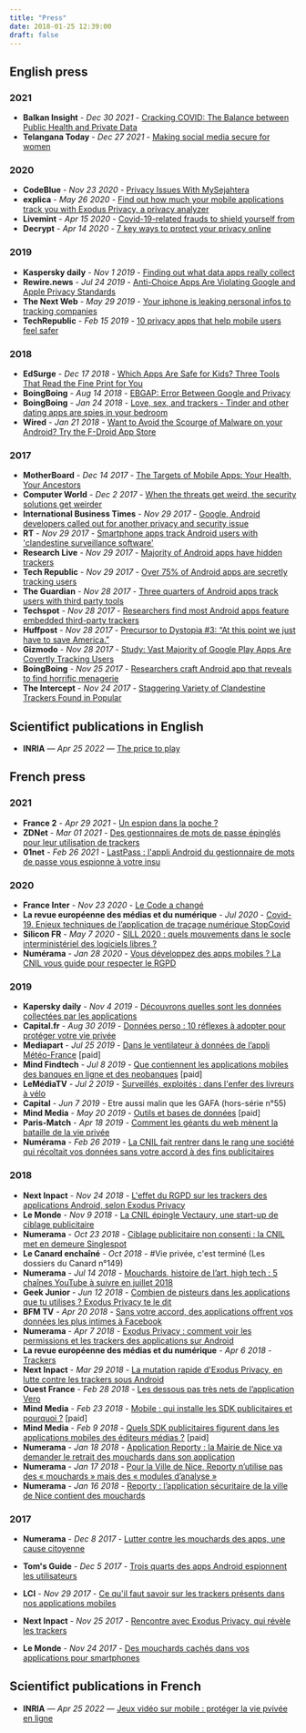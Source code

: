 ```yaml
---
title: "Press"
date: 2018-01-25 12:39:00
draft: false
---
```


## English press

### 2021

* **Balkan Insight** - *Dec 30 2021* - [Cracking COVID: The Balance between Public Health and Private Data](https://balkaninsight.com/2021/12/30/cracking-covid-the-balance-between-public-health-and-private-data/)
* **Telangana Today** - *Dec 27 2021* - [Making social media secure for women](https://telanganatoday.com/cyber-talk-making-social-media-secure-for-women)

### 2020

* **CodeBlue** - *Nov 23 2020* - [Privacy Issues With MySejahtera](https://codeblue.galencentre.org/2020/11/23/privacy-issues-with-mysejahtera-george-mathews/)
* **explica** - *May 26 2020* - [Find out how much your mobile applications track you with Exodus Privacy, a privacy analyzer](https://www.explica.co/find-out-how-much-your-mobile-applications-track-you-with-exodus-privacy-a-privacy-analyzer/)
* **Livemint** - *Apr 15 2020* - [Covid-19-related frauds to shield yourself from](https://www.livemint.com/money/personal-finance/covid-19-related-frauds-to-shield-yourself-from-11586972212973.html)
* **Decrypt** - *Apr 14 2020* - [7 key ways to protect your privacy online](https://decrypt.co/25414/7-key-ways-to-protect-your-privacy-online)

### 2019

* **Kaspersky daily** - *Nov 1 2019* - [Finding out what data apps really collect](https://www.kaspersky.com/blog/check-what-data-apps-collect/29120/)
* **Rewire.news** - *Jul 24 2019* - [Anti-Choice Apps Are Violating Google and Apple Privacy Standards](https://rewire.news/article/2019/07/24/anti-choice-apps-are-violating-google-and-apple-privacy-standards/)
* **The Next Web** - *May 29 2019* - [Your iphone is leaking personal infos to tracking companies](https://thenextweb.com/apps/2019/05/29/your-iphone-is-leaking-personal-info-to-tracking-companies/)
* **TechRepublic** - *Feb 15 2019* - [10 privacy apps that help mobile users feel safer](https://www.techrepublic.com/pictures/photos-10-privacy-apps-that-help-mobile-users-feel-safer/10/)

### 2018

* **EdSurge** - *Dec 17 2018* - [Which Apps Are Safe for Kids? Three Tools That Read the Fine Print for You](https://www.edsurge.com/news/2018-12-17-which-apps-are-safe-for-kids-three-tools-that-read-the-fine-print-for-you)
* **BoingBoing** - *Aug 14 2018* - [EBGAP: Error Between Google and Privacy](https://boingboing.net/2018/08/14/goober.html)
* **BoingBoing** - *Jan 24 2018* - [Love, sex, and trackers - Tinder and other dating apps are spies in your bedroom](https://boingboing.net/2018/01/24/love-sex-and-trackers-tind.html)
* **Wired** - *Jan 21 2018* - [Want to Avoid the Scourge of Malware on your Android? Try the F-Droid App Store](https://www.wired.com/story/android-users-to-avoid-malware-ditch-googles-app-store/)

### 2017

* **MotherBoard** - *Dec 14 2017* - [The Targets of Mobile Apps: Your Health, Your Ancestors](https://motherboard.vice.com/en_us/article/3kpagb/the-targets-of-mobile-apps-your-health-your-ancestors-and-your-baby)
* **Computer World** - *Dec 2 2017* - [When the threats get weird, the security solutions get weirder](https://www.computerworld.com/article/3239684/when-the-threats-get-weird-the-security-solutions-get-weirder.html)
* **International Business Times** - *Nov 29 2017* - [Google, Android developers called out for another privacy and security issue](http://www.ibtimes.sg/google-android-developers-called-out-another-privacy-security-issue-20828)
* **RT** - *Nov 29 2017* - [Smartphone apps track Android users with 'clandestine surveillance software'](https://www.rt.com/news/411194-android-phone-apps-privacy/)
* **Research Live** - *Nov 29 2017* - [Majority of Android apps have hidden trackers](https://www.research-live.com/article/news/majority-of-android-apps-have-hidden-trackers/id/5031202)
* **Tech Republic** - *Nov 29 2017* - [Over 75% of Android apps are secretly tracking users](https://www.techrepublic.com/article/over-75-of-android-apps-are-secretly-tracking-users/)
* **The Guardian** - *Nov 28 2017* - [Three quarters of Android apps track users with third party tools](https://www.theguardian.com/technology/2017/nov/28/android-apps-third-party-tracker-google-privacy-security-yale-university)
* **Techspot** - *Nov 28 2017* - [Researchers find most Android apps feature embedded third-party trackers](https://www.techspot.com/news/72066-researchers-find-most-android-apps-feature-embedded-third.html)
* **Huffpost** - *Nov 28 2017* - [Precursor to Dystopia #3: “At this point we just have to save America.”](https://www.huffingtonpost.com/entry/precursor-to-dystopia-3-at-this-point-we-just-have_us_5a1e39b9e4b09de1c3585138)
* **Gizmodo** - *Nov 28 2017* - [Study: Vast Majority of Google Play Apps Are Covertly Tracking Users](https://gizmodo.com/study-vast-majority-of-google-play-apps-are-covertly-t-1820821682)
* **BoingBoing** - *Nov 25 2017* - [Researchers craft Android app that reveals to find horrific menagerie](https://boingboing.net/2017/11/25/la-la-la-cant-hear-you.html)
* **The Intercept** - *Nov 24 2017* - [Staggering Variety of Clandestine Trackers Found in Popular](https://theintercept.com/2017/11/24/staggering-variety-of-clandestine-trackers-found-in-popular-android-apps/)

## Scientifict publications in English

* **INRIA** — *Apr 25 2022* — [The price to play](https://dl.acm.org/doi/abs/10.1145/3485447.3512279)

## French press

### 2021

* **France 2** - *Apr 29 2021* - [Un espion dans la poche ?](https://www.francetvinfo.fr/internet/telephonie/video-un-espion-dans-la-poche_4507625.html)
* **ZDNet** - *Mar 01 2021* - [Des gestionnaires de mots de passe épinglés pour leur utilisation de trackers](https://www.zdnet.fr/actualites/des-gestionnaires-de-mot-de-passe-epingles-pour-leurs-utilisations-de-trackers-39918681.htm)
* **01net** - *Feb 26 2021* - [LastPass : l'appli Android du gestionnaire de mots de passe vous espionne à votre insu](https://www.01net.com/actualites/lastpass-l-appli-android-du-gestionnaire-de-mots-de-passe-vous-espionne-a-votre-insu-2036172.html)

### 2020

* **France Inter** - *Nov 23 2020* - [Le Code a changé](https://www.franceinter.fr/emissions/le-code-a-change/ils-cherchent-les-trucs-bizarres-qu-il-y-a-dans-vos-telephones-rencontre-avec-des-traqueurs-de-trackers)
* **La revue européenne des médias et du numérique** - *Jul 2020* - [Covid-19. Enjeux techniques de l’application de traçage numérique StopCovid](https://la-rem.eu/2020/07/covid-19-enjeux-techniques-de-lapplication-de-tracage-numerique-stopcovid/)
* **Silicon FR** - *May 7 2020* - [SILL 2020 : quels mouvements dans le socle interministériel des logiciels libres ?](https://www.silicon.fr/sill-2020-quels-mouvements-dans-le-socle-interministeriel-de-logiciels-libres-339273.html)
* **Numérama** - *Jan 28 2020* - [Vous développez des apps mobiles ? La CNIL vous guide pour respecter le RGPD](https://www.numerama.com/tech/602162-vous-developpez-des-apps-mobiles-la-cnil-vous-guide-pour-respecter-le-rgpd.html)

### 2019

* **Kapersky daily** - *Nov 4 2019* - [Découvrons quelles sont les données collectées par les applications](https://www.kaspersky.fr/blog/check-what-data-apps-collect/12481/)
* **Capital.fr** - *Aug 30 2019* - [Données perso : 10 réflexes à adopter pour protéger votre vie privée](https://www.capital.fr/lifestyle/donnees-perso-10-reflexes-a-adopter-pour-proteger-votre-vie-privee-1348732)
* **Mediapart** - *Jul 25 2019* - [Dans le ventilateur à données de l’appli Météo-France](https://www.mediapart.fr/journal/economie/250719/dans-le-ventilateur-donnees-de-l-appli-meteo-france) [paid]
* **Mind Findtech** - *Jul 8 2019* - [Que contiennent les applications mobiles des banques en ligne et des neobanques](https://www.mindfintech.fr/article/15944/que-contiennent-les-applications-mobiles-des-banques-en-ligne-et-des-neobanques/) [paid]
* **LeMédiaTV** - *Jul 2 2019* - [Surveillés, exploités : dans l'enfer des livreurs à vélo](https://youtu.be/vASAMVRiy8s?t=1725)
* **Capital** - *Jun 7 2019* - Etre aussi malin que les GAFA (hors-série n°55)
* **Mind Media** - *May 20 2019* - [Outils et bases de données](https://www.mindnews.fr/article/15459/outils-et-bases-de-donnees/) [paid]
* **Paris-Match** - *Apr 18 2019* - [Comment les géants du web mènent la bataille de la vie privée](https://www.parismatch.com/Actu/Economie/Comment-les-geants-du-web-menent-la-bataille-de-la-vie-privee-1619290)
* **Numérama** - *Feb 26 2019* - [La CNIL fait rentrer dans le rang une société qui récoltait vos données sans votre accord à des fins publicitaires](https://www.numerama.com/politique/467301-la-cnil-fait-rentrer-dans-le-rang-une-societe-qui-recoltait-vos-donnees-sans-votre-accord-a-des-fins-publicitaires.html)

### 2018

* **Next Inpact** - *Nov 24 2018* - [L'effet du RGPD sur les trackers des applications Android, selon Exodus Privacy](https://www.nextinpact.com/news/107335-leffet-rgpd-sur-trackers-applications-android-selon-exodus-privacy.htm)
* **Le Monde** - *Nov 9 2018* - [La CNIL épingle Vectaury, une start-up de ciblage publicitaire](https://www.lemonde.fr/pixels/article/2018/11/09/la-cnil-epingle-vectaury-une-start-up-de-ciblage-publicitaire_5381237_4408996.html)
* **Numerama** - *Oct 23 2018* - [Ciblage publicitaire non consenti : la CNIL met en demeure Singlespot](https://www.numerama.com/politique/433865-ciblage-publicitaire-non-consenti-la-cnil-met-en-demeure-singlespot.html)
* **Le Canard enchaîné** - *Oct 2018* - #Vie privée, c'est terminé (Les dossiers du Canard n°149)
* **Numerama** - *Jul 14 2018* - [Mouchards, histoire de l’art, high tech : 5 chaînes YouTube à suivre en juillet 2018](https://www.numerama.com/pop-culture/393078-mouchards-histoire-de-lart-high-tech-5-chaines-youtube-a-suivre-en-juillet-2018.html)
* **Geek Junior** - *Jun 12 2018* - [Combien de pisteurs dans les applications que tu utilises ? Exodus Privacy te le dit](https://www.geekjunior.fr/combien-pisteurs-applications-utilises-exodus-privacy-22542/)
* **BFM TV** - *Apr 20 2018* - [Sans votre accord, des applications offrent vos données les plus intimes à Facebook](https://www.bfmtv.com/economie/entreprises/services/sans-votre-accord-des-applications-offrent-vos-donnees-les-plus-intimes-a-facebook_AN-201804200218.html)
* **Numerama** - *Apr 7 2018* - [Exodus Privacy : comment voir les permissions et les trackers des applications sur Android](https://www.numerama.com/tech/340529-exodus-privacy-comment-voir-les-permissions-et-les-trackers-des-applications-sur-android.html)
* **La revue européenne des médias et du numérique** - *Apr 6 2018* - [Trackers](http://la-rem.eu/2018/04/06/trackers/)
* **Next Inpact** - *Mar 29 2018* - [La mutation rapide d'Exodus Privacy, en lutte contre les trackers sous Android](https://www.nextinpact.com/news/106366-la-mutation-rapide-dexodus-privacy-en-lutte-contre-trackers-sous-android.htm)
* **Ouest France** - *Feb 28 2018* - [Les dessous pas très nets de l’application Vero](https://www.ouest-france.fr/leditiondusoir/data/20008/reader/reader.html?t=1519838021327#!preferred/1/package/20008/pub/28752/page/7)
* **Mind Media** - *Feb 23 2018* - [Mobile : qui installe les SDK publicitaires et pourquoi ?](https://www.mindnews.fr/article/11417/mobile-qui-installe-les-sdk-publicitaires-et-pourquoi/) [paid]
* **Mind Media** - *Feb 9 2018* - [Quels SDK publicitaires figurent dans les applications mobiles des éditeurs médias ?](https://www.mindnews.fr/article/11369/quels-sdk-publicitaires-figurent-dans-les-applications-mobiles-des-editeurs-medias/) [paid]
* **Numerama** - *Jan 18 2018* - [Application Reporty : la Mairie de Nice va demander le retrait des mouchards dans son application](https://www.numerama.com/politique/322446-application-reporty-la-mairie-de-nice-va-demander-le-retrait-des-mouchards-dans-son-application.html)
* **Numerama** - *Jan 17 2018* - [Pour la Ville de Nice, Reporty n’utilise pas des « mouchards » mais des « modules d’analyse »](https://www.numerama.com/politique/322286-pour-la-ville-de-nice-reporty-nutilise-pas-des-mouchards-mais-des-modules-danalyse-explications.html)
* **Numerama** - *Jan 16 2018* - [Reporty : l’application sécuritaire de la ville de Nice contient des mouchards](https://www.numerama.com/politique/321656-reporty-lapplication-securitaire-de-la-ville-de-nice-contient-des-mouchards.html)

### 2017

* **Numerama** - *Dec 8 2017* - [Lutter contre les mouchards des apps, une cause citoyenne](https://www.numerama.com/politique/313309-lutter-contre-les-mouchards-des-apps-une-cause-citoyenne-voici-lhistoire-dexodus-privacy.html)
* **Tom's Guide** - *Dec 5 2017* - [Trois quarts des apps Android espionnent les utilisateurs](https://www.tomsguide.fr/actualite/applications-android-espionnage-utilisateurs,60333.html)
* **LCI** - *Nov 29 2017* - [Ce qu'il faut savoir sur les trackers présents dans nos applications mobiles](https://www.lci.fr/high-tech/une-invasion-de-trackers-dans-nos-applications-le-bon-coin-allo-cine-mobiles-android-iphone-2071872.html)

* **Next Inpact** - *Nov 25 2017* - [Rencontre avec Exodus Privacy, qui révèle les trackers](https://www.nextinpact.com/news/105655-rencontre-avec-exodus-privacy-qui-revele-trackers-applications-android.htm)

* **Le Monde** - *Nov 24 2017* - [Des mouchards cachés dans vos applications pour smartphones](http://www.lemonde.fr/pixels/article/2017/11/24/des-mouchards-caches-dans-vos-applications-pour-smartphones_5219892_4408996.html)
 
## Scientifict publications in French

* **INRIA** — *Apr 25 2022* — [Jeux vidéo sur mobile : protéger la vie pvivée en ligne](https://www.inria.fr/fr/jeux-video-smartphones-securite-donnees-personnelles-internet)

